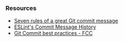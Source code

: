 ### Resources
- [Seven rules of a great Git commit message](https://cbea.ms/git-commit/)
- [ESLint's Commit Message History](https://github.com/eslint/eslint/commits/)
- [Git Commit best practices - FCC](https://www.freecodecamp.org/news/git-best-practices-commits-and-code-reviews/)
